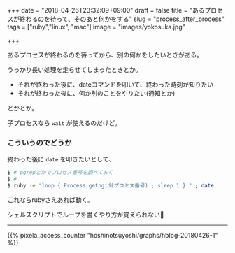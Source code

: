 +++
date = "2018-04-26T23:32:09+09:00"
draft = false
title = "あるプロセスが終わるのを待って、そのあと何かをする"
slug = "process_after_process"
tags = ["ruby","linux", "mac"]
image = "images/yokosuka.jpg"

+++

あるプロセスが終わるのを待ってから、別の何かをしたいときがある。

うっかり長い処理を走らせてしまったときとか。

<!--more-->

* それが終わった後に、dateコマンドを叩いて、終わった時刻が知りたい
* それが終わった後に、何か別のことをやりたい(通知とか)

とかとか。


子プロセスなら `wait` が使えるのだけど。

### こういうのでどうか

終わった後に `date` を叩きたいとして、

```sh
$ # pgrepとかでプロセス番号を調べておく
$ #
$ ruby -e "loop { Process.getpgid(プロセス番号) ; sleep 1 } " ; date
```

これならrubyさえあれば動く。

シェルスクリプトでループを書くやり方が覚えられない👼
<script type="text/javascript" src="/js/prism.js" async></script>

---

{{% pixela_access_counter "hoshinotsuyoshi/graphs/hblog-20180426-1" %}}
